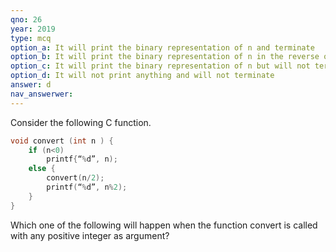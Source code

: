 ```yaml
---
qno: 26
year: 2019
type: mcq
option_a: It will print the binary representation of n and terminate
option_b: It will print the binary representation of n in the reverse order and terminate
option_c: It will print the binary representation of n but will not terminate
option_d: It will not print anything and will not terminate
answer: d
nav_answerwer:
---
```


Consider the following C function.

```c
void convert (int n ) {
    if (n<0)
        printf{“%d”, n);
    else {
        convert(n/2);
        printf(“%d”, n%2);
    }
}
```

Which one of the following will happen when the function convert is called with any positive integer as argument?